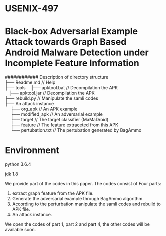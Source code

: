 # USENIX-497

# Black-box Adversarial Example Attack towards Graph Based Android Malware Detection under Incomplete Feature Information

############ Description of directory structure  
├── Readme.md                                   // Help   
├── tools
&emsp;├── apktool.bat                  // Decompilation the APK    
&emsp;├── apktool.jar                  // Decompilation the APK   
├── rebuild.py                  //  Manipulate the samli codes    
├── An attack instance   
&emsp;     ├── org_apk                 //  An APK example    
&emsp;     ├── modified_apk                 //  An adversarial example    
&emsp;    ├── target                 //  The target classifier (MaMaDroid)  
&emsp;    ├── feature                 //  The feature extraceted from this APK  
&emsp;     └── pertubation.txt             //  The pertubation generated by BagAmmo   



# Environment
python 3.6.4

jdk 1.8

We provide part of the codes in this paper. The codes consist of Four parts:   
1) extract graph feature from the APK file.   
2) Generate the adversarial example through BagAmmo algorithm.  
3) According to the perturbation manipulate the samli codes and rebuild to APK file.  
4) An attack instance.  

We open the codes of part 1, part 2 and  part 4, the other codes will be available soon.
